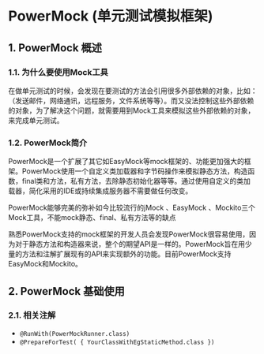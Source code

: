 # PowerMock (单元测试模拟框架)

## 1. PowerMock 概述

### 1.1. 为什么要使用Mock工具

在做单元测试的时候，会发现在要测试的方法会引用很多外部依赖的对象，比如：（发送邮件，网络通讯，远程服务，文件系统等等）。而又没法控制这些外部依赖的对象，为了解决这个问题，就需要用到Mock工具来模拟这些外部依赖的对象，来完成单元测试。

### 1.2. PowerMock简介

PowerMock是一个扩展了其它如EasyMock等mock框架的、功能更加强大的框架。PowerMock使用一个自定义类加载器和字节码操作来模拟静态方法，构造函数，final类和方法，私有方法，去除静态初始化器等等。通过使用自定义的类加载器，简化采用的IDE或持续集成服务器不需要做任何改变。

PowerMock能够完美的弥补如今比较流行的jMock 、EasyMock 、Mockito三个Mock工具，不能mock静态、final、私有方法等的缺点

熟悉PowerMock支持的mock框架的开发人员会发现PowerMock很容易使用，因为对于静态方法和构造器来说，整个的期望API是一样的。PowerMock旨在用少量的方法和注解扩展现有的API来实现额外的功能。目前PowerMock支持EasyMock和Mockito。

## 2. PowerMock 基础使用

### 2.1. 相关注解

- `@RunWith(PowerMockRunner.class)`
- `@PrepareForTest( { YourClassWithEgStaticMethod.class })`






